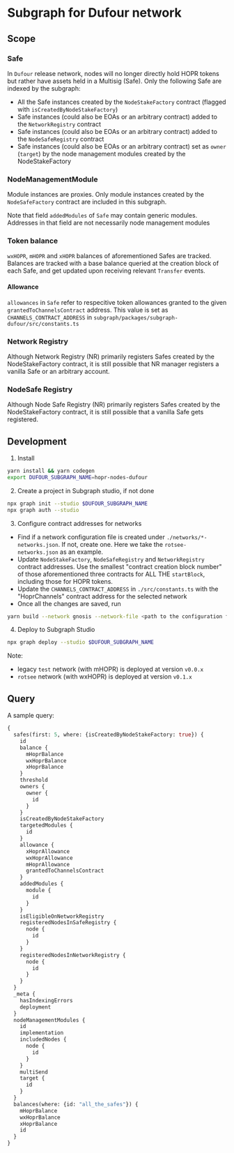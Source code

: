 # Subgraph for Dufour network

## Scope

### Safe
In `Dufour` release network, nodes will no longer directly hold HOPR tokens but rather have assets held in a Multisig (Safe). 
Only the following Safe are indexed by the subgraph:
- All the Safe instances created by the `NodeStakeFactory` contract (flagged with `isCreatedByNodeStakeFactory`)
- Safe instances (could also be EOAs or an arbitrary contract) added to the `NetworkRegistry` contract
- Safe instances (could also be EOAs or an arbitrary contract) added to the `NodeSafeRegistry` contract
- Safe instances (could also be EOAs or an arbitrary contract) set as `owner` (`target`) by the node management modules created by the NodeStakeFactory

### NodeManagementModule
Module instances are proxies. Only module instances created by the `NodeSafeFactory` contract are included in this subgraph.

Note that field `addedModules` of `Safe` may contain generic modules. Addresses in that field are not necessarily node management modules

### Token balance
`wxHOPR`, `mHOPR` and `xHOPR` balances of aforementioned Safes are tracked. Balances are tracked with a base balance queried at the creation block of each Safe, and get updated upon receiving relevant `Transfer` events.

#### Allowance
`allowances` in `Safe` refer to respecitive token allowances granted to the given `grantedToChannelsContract` address. This value is set as `CHANNELS_CONTRACT_ADDRESS` in `subgraph/packages/subgraph-dufour/src/constants.ts`

### Network Registry
Although Network Registry (NR) primarily registers Safes created by the NodeStakeFactory contract, it is still possible that NR manager registers a vanilla Safe or an arbitrary account.

### NodeSafe Registry
Although Node Safe Registry (NR) primarily registers Safes created by the NodeStakeFactory contract, it is still possible that a vanilla Safe gets registered.

## Development
1. Install

```sh
yarn install && yarn codegen
export DUFOUR_SUBGRAPH_NAME=hopr-nodes-dufour
```

2. Create a project in Subgraph studio, if not done

```sh
npx graph init --studio $DUFOUR_SUBGRAPH_NAME
npx graph auth --studio
```

3. Configure contract addresses for networks
- Find if a network configuration file is created under `./networks/*-networks.json`. If not, create one. Here we take the `rotsee-networks.json` as an example. 
- Update `NodeStakeFactory`, `NodeSafeRegistry` and `NetworkRegistry` contract addresses. Use the smallest "contract creation block number" of those aforementioned three contracts for ALL THE `startBlock`, including those for HOPR tokens.
- Update the `CHANNELS_CONTRACT_ADDRESS` in `./src/constants.ts` with the "HoprChannels" contract address for the selected network
- Once all the changes are saved, run

```sh
yarn build --network gnosis --network-file <path to the configuration file, e.g. ./networks/rotsee-networks.json>
```

4. Deploy to Subgraph Studio
```sh
npx graph deploy --studio $DUFOUR_SUBGRAPH_NAME
```

Note: 
- legacy `test` network (with mHOPR) is deployed at version `v0.0.x`
- `rotsee` network (with wxHOPR) is deployed at version `v0.1.x`

## Query

A sample query: 

```graphql
{
  safes(first: 5, where: {isCreatedByNodeStakeFactory: true}) {
    id
    balance {
      mHoprBalance
      wxHoprBalance
      xHoprBalance
    }
    threshold
    owners {
      owner {
        id
      }
    }
    isCreatedByNodeStakeFactory
    targetedModules {
      id
    }
    allowance {
      xHoprAllowance
      wxHoprAllowance
      mHoprAllowance
      grantedToChannelsContract
    }
    addedModules {
      module {
        id
      }
    }
    isEligibleOnNetworkRegistry
    registeredNodesInSafeRegistry {
      node {
        id
      }
    }
    registeredNodesInNetworkRegistry {
      node {
        id
      }
    }
  }
  _meta {
    hasIndexingErrors
    deployment
  }
  nodeManagementModules {
    id
    implementation
    includedNodes {
      node {
        id
      }
    }
    multiSend
    target {
      id
    }
  }
  balances(where: {id: "all_the_safes"}) {
    mHoprBalance
    wxHoprBalance
    xHoprBalance
    id
  }
}
```